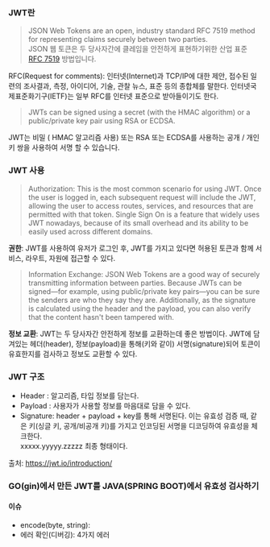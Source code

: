 ### JWT란
> JSON Web Tokens are an open, industry standard RFC 7519 method for representing claims securely between two parties.   
JSON 웹 토큰은 두 당사자간에 클레임을 안전하게 표현하기위한 산업 표준 [RFC 7519](https://tools.ietf.org/html/rfc7519) 방법입니다.   

RFC(Request for comments): 인터넷(Internet)과 TCP/IP에 대한 제안, 접수된 일련의 조사결과, 측정, 아이디어, 기술, 관찰 뉴스, 표준 등의 종합체를 말한다. 인터넷국제표준화기구(IETF)는 일부 RFC를 인터넷 표준으로 받아들이기도 한다.


>JWTs can be signed using a secret (with the HMAC algorithm) or a public/private key pair using RSA or ECDSA.

JWT는 비밀 ( HMAC 알고리즘 사용) 또는 RSA 또는 ECDSA를 사용하는 공개 / 개인 키 쌍을 사용하여 서명 할 수 있습니다.


### JWT 사용 
> Authorization: This is the most common scenario for using JWT. Once the user is logged in, each subsequent request will include the JWT, allowing the user to access routes, services, and resources that are permitted with that token. Single Sign On is a feature that widely uses JWT nowadays, because of its small overhead and its ability to be easily used across different domains.

**권한**: JWT를 사용하여 유저가 로그인 후, JWT를 가지고 있다면 허용된 토큰과 함께 서비스, 라우트, 자원에 접근할 수 있다.

> Information Exchange: JSON Web Tokens are a good way of securely transmitting information between parties. Because JWTs can be signed—for example, using public/private key pairs—you can be sure the senders are who they say they are. Additionally, as the signature is calculated using the header and the payload, you can also verify that the content hasn't been tampered with.

**정보 교환**: JWT는 두 당사자간 안전하게 정보를 교환하는데 좋은 방법이다. JWT에 담겨있는 헤더(header), 정보(payload)을 통해(키와 같이) 서명(signature)되어 토큰이 유효한지를 검사하고 정보도 교환할 수 있다. 

### JWT 구조
- Header : 알고리즘, 타입 정보를 담는다.
- Payload : 사용자가 사용할 정보를 마음대로 담을 수 있다.
- Signature: header + payload + key를 통해 서명된다. 이는 유효성 검증 때, 같은 키(싱글 키, 공개/비공개 키)를 가지고 인코딩된 서명을 디코딩하여 유효성을 체크한다.   
xxxxx.yyyyy.zzzzz 최종 형태이다. 

출처: https://jwt.io/introduction/

### GO(gin)에서 만든 JWT를 JAVA(SPRING BOOT)에서 유효성 검사하기

#### 이슈
- encode(byte, string):
- 에러 확인(디버깅): 4가지 에러
